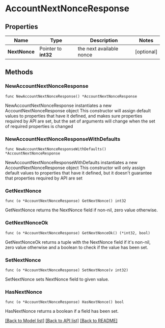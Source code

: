 # AccountNextNonceResponse

## Properties

Name | Type | Description | Notes
------------ | ------------- | ------------- | -------------
**NextNonce** | Pointer to **int32** | the next available nonce | [optional] 

## Methods

### NewAccountNextNonceResponse

`func NewAccountNextNonceResponse() *AccountNextNonceResponse`

NewAccountNextNonceResponse instantiates a new AccountNextNonceResponse object
This constructor will assign default values to properties that have it defined,
and makes sure properties required by API are set, but the set of arguments
will change when the set of required properties is changed

### NewAccountNextNonceResponseWithDefaults

`func NewAccountNextNonceResponseWithDefaults() *AccountNextNonceResponse`

NewAccountNextNonceResponseWithDefaults instantiates a new AccountNextNonceResponse object
This constructor will only assign default values to properties that have it defined,
but it doesn't guarantee that properties required by API are set

### GetNextNonce

`func (o *AccountNextNonceResponse) GetNextNonce() int32`

GetNextNonce returns the NextNonce field if non-nil, zero value otherwise.

### GetNextNonceOk

`func (o *AccountNextNonceResponse) GetNextNonceOk() (*int32, bool)`

GetNextNonceOk returns a tuple with the NextNonce field if it's non-nil, zero value otherwise
and a boolean to check if the value has been set.

### SetNextNonce

`func (o *AccountNextNonceResponse) SetNextNonce(v int32)`

SetNextNonce sets NextNonce field to given value.

### HasNextNonce

`func (o *AccountNextNonceResponse) HasNextNonce() bool`

HasNextNonce returns a boolean if a field has been set.


[[Back to Model list]](../README.md#documentation-for-models) [[Back to API list]](../README.md#documentation-for-api-endpoints) [[Back to README]](../README.md)



